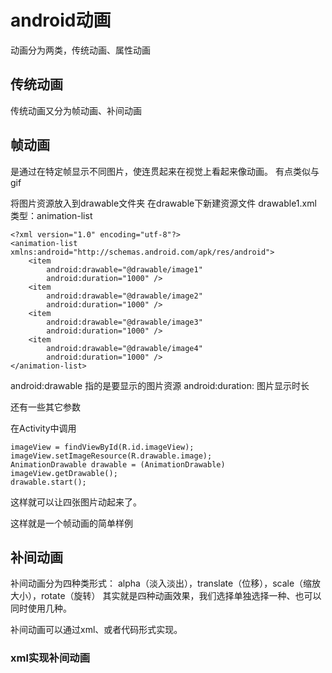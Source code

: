 # android动画


动画分为两类，传统动画、属性动画

## 传统动画
传统动画又分为帧动画、补间动画

## 帧动画
是通过在特定帧显示不同图片，使连贯起来在视觉上看起来像动画。
有点类似与gif

将图片资源放入到drawable文件夹
在drawable下新建资源文件 drawable1.xml  类型：animation-list

```
<?xml version="1.0" encoding="utf-8"?>
<animation-list xmlns:android="http://schemas.android.com/apk/res/android">
    <item
        android:drawable="@drawable/image1"
        android:duration="1000" />
    <item
        android:drawable="@drawable/image2"
        android:duration="1000" />
    <item
        android:drawable="@drawable/image3"
        android:duration="1000" />
    <item
        android:drawable="@drawable/image4"
        android:duration="1000" />
</animation-list>
```

android:drawable 指的是要显示的图片资源
android:duration: 图片显示时长

还有一些其它参数

在Activity中调用
```
imageView = findViewById(R.id.imageView);
imageView.setImageResource(R.drawable.image);
AnimationDrawable drawable = (AnimationDrawable) imageView.getDrawable();
drawable.start();
```
这样就可以让四张图片动起来了。

这样就是一个帧动画的简单样例

## 补间动画

补间动画分为四种类形式： alpha（淡入淡出），translate（位移），scale（缩放大小），rotate（旋转）
其实就是四种动画效果，我们选择单独选择一种、也可以同时使用几种。

补间动画可以通过xml、或者代码形式实现。

### xml实现补间动画






